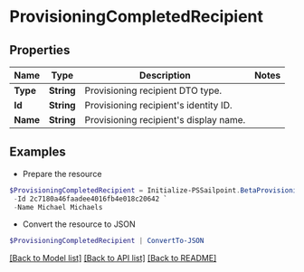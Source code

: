 # ProvisioningCompletedRecipient
## Properties

Name | Type | Description | Notes
------------ | ------------- | ------------- | -------------
**Type** | **String** | Provisioning recipient DTO type. | 
**Id** | **String** | Provisioning recipient&#39;s identity ID. | 
**Name** | **String** | Provisioning recipient&#39;s display name. | 

## Examples

- Prepare the resource
```powershell
$ProvisioningCompletedRecipient = Initialize-PSSailpoint.BetaProvisioningCompletedRecipient  -Type IDENTITY `
 -Id 2c7180a46faadee4016fb4e018c20642 `
 -Name Michael Michaels
```

- Convert the resource to JSON
```powershell
$ProvisioningCompletedRecipient | ConvertTo-JSON
```

[[Back to Model list]](../README.md#documentation-for-models) [[Back to API list]](../README.md#documentation-for-api-endpoints) [[Back to README]](../README.md)

